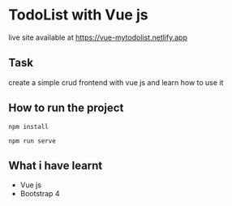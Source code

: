 # TodoList with Vue js

live site available at https://vue-mytodolist.netlify.app

## Task
create a simple crud frontend with vue js and learn how to use it 


## How to run the project
```
npm install
```
```
npm run serve
```

## What i have learnt
- Vue js
- Bootstrap 4
